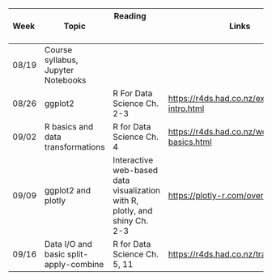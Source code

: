 |  **Week** | **Topic**                              | **Reading** &nbsp; &nbsp; &nbsp; &nbsp; &nbsp; &nbsp; &nbsp; &nbsp; &nbsp; &nbsp; &nbsp; &nbsp; &nbsp; &nbsp; &nbsp; &nbsp; | **Links**   |     |
| :-------- | -------------------------------------- | ----------- | ----------- | --- |
|  08/19    | Course syllabus, Jupyter Notebooks     |  |  |  |
|  08/26    | ggplot2                                | R For Data Science Ch. 2-3 | https://r4ds.had.co.nz/explore-intro.html |  |
|  09/02    | R basics and data transformations      | R for Data Science Ch. 4   | https://r4ds.had.co.nz/workflow-basics.html |  |
|  09/09    | ggplot2 and plotly                     | Interactive web-based data visualization with R, plotly, and shiny Ch. 2-3 | https://plotly-r.com/overview.html |  |
|  09/16    | Data I/O and basic split-apply-combine | R for Data Science Ch. 5, 11 | https://r4ds.had.co.nz/transform.html | https://r4ds.had.co.nz/data-import.html |
